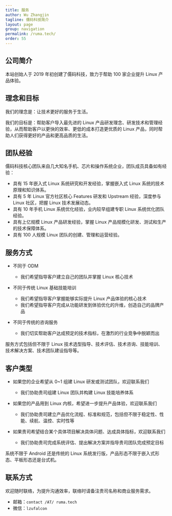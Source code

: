 ```yaml
---
title: 服务
author: Wu Zhangjin
tagline: 儒码科技简介
layout: page
group: navigation
permalink: /ruma.tech/
order: 55
---
```


## 公司简介

本站创始人于 2019 年初创建了儒码科技，致力于帮助 100 家企业提升 Linux 产品体验。

## 理念和目标

我们的理念是：让技术更好的服务于生活。

我们的目标是：帮助客户导入最先进的 Linux 产品研发理念、研发技术和管理经验，从而帮助客户以更快的效率、更低的成本打造更优质的 Linux 产品，同时帮助人们获得更好的产品和更高品质的生活。

## 团队经验

儒码科技核心团队来自几大知名手机、芯片和操作系统企业，团队成员具备如有经验：

* 具有 15 年嵌入式 Linux 系统研究和开发经验，掌握嵌入式 Linux 系统的技术原理和知识体系。
* 具有 5 年 Linux 官方社区核心 Features 研发和 Upstream 经验，深度参与 Linux 社区，把握 Linux 技术发展动态。
* 具有 10 年手机 Linux 系统优化经验，业内较早组建专职 Linux 系统优化团队经验。
* 具有上亿规模 Linux 产品研发经验，掌握 Linux 产品规模化研发、测试和生产的技术保障体系。
* 具有 100 人规模 Linux 团队的创建、管理和运营经验。

## 服务方式

* 不同于 ODM
    * 我们希望指导客户建立自己的团队并掌握 Linux 核心技术

* 不同于传统 Linux 基础技能培训
    * 我们希望指导客户掌握能够实际提升 Linux 产品体验的核心技术
    * 我们希望指导客户完成从功能研发到体验优化的升维，创造自己的品牌产品

* 不同于传统的咨询服务
    * 我们切实帮助客户达成预定的技术指标，在激烈的行业竞争中脱颖而出

服务方式包括但不限于 Linux 技术选型指导、技术评估、技术咨询、技能培训、技术解决方案、技术团队建设指导等。

## 客户类型

* 如果您的企业希望从 0~1 组建 Linux 研发或测试团队，欢迎联系我们
    * 我们协助贵司组建 Linux 团队并构建 Linux 技能培养体系

* 如果您的产品用到 Linux 内核，希望进一步提升产品体验，欢迎联系我们
    * 我们协助贵司建立产品优化流程、标准和规范，包括但不限于稳定性、性能、续航、温控、实时性等

* 如果贵司希望结合某个具体项目解决具体问题、达成具体指标，欢迎联系我们
    * 我们协助贵司完成系统评估、提出解决方案并指导贵司团队完成预定目标

系统不限于 Android 还是传统的 Linux 系统发行版，产品形态不限于嵌入式形态、平板形态还是台式机。

## 联系方式

欢迎随时联络，为提升沟通效率，联络时请备注贵司名称和商业服务需求。

* 邮箱：`contact /AT/ ruma.tech`
* 微信：`lzufalcon`
